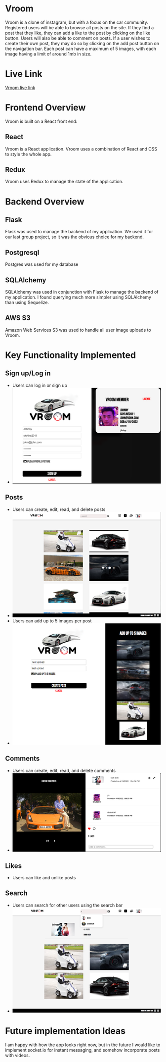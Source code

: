 # Vroom

Vroom is a clone of instagram, but with a focus on the car community.  Registered users will be able to browse all posts on the site.  If they find a post that they like, they can add a like to the post by clicking on the like button.  Users will also be able to comment on posts.  If a user wishes to create their own post, they may do so by clicking on the add post button on the navigation bar.  Each post can have a maximum of 5 images, with each image having a limit of around 1mb in size.
# Live Link
[Vroom live link](https://vroom-pssh.herokuapp.com/login)

# Frontend Overview
Vroom is built on a React front end:
## React
Vroom is a React application.  Vroom uses a combination of React and CSS to style the whole app.

## Redux
Vroom uses Redux to manage the state of the application.

# Backend Overview
## Flask
Flask was used to manage the backend of my application.  We used it for our last group project, so it was the obvious choice for my backend.

## Postgresql
Postgres was used for my database

## SQLAlchemy
SQLAlchemy was used in conjunction with Flask to manage the backend of my application.  I found querying much more simpler using SQLAlchemy than using Sequelize.

## AWS S3
Amazon Web Services S3 was used to handle all user image uploads to Vroom.

# Key Functionality Implemented
## Sign up/Log in
- Users can log in or sign up
- ![sign](/react-app/public/screen5.png)

## Posts
- Users can create, edit, read, and delete posts
- ![read](/react-app/public/screen1.png)
- Users can add up to 5 images per post
- ![create](/react-app/public/screen3.png)
## Comments
- Users can create, edit, read, and delete comments
- ![comments](/react-app/public/screen6.png)
## Likes
- Users can like and unlike posts
## Search
- Users can search for other users using the search bar
- ![search](/react-app/public/screen2.png)

# Future implementation Ideas
I am happy with how the app looks right now, but in the future I would like to implement socket.io for instant messaging, and somehow incorporate posts with videos.

